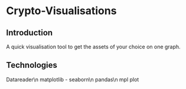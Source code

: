 # Crypto-Visualisations

## Introduction

A quick visualisation tool to get the assets of your choice on one graph. 


## Technologies

Datareader\n
matplotlib - seaborn\n
pandas\n
mpl plot
